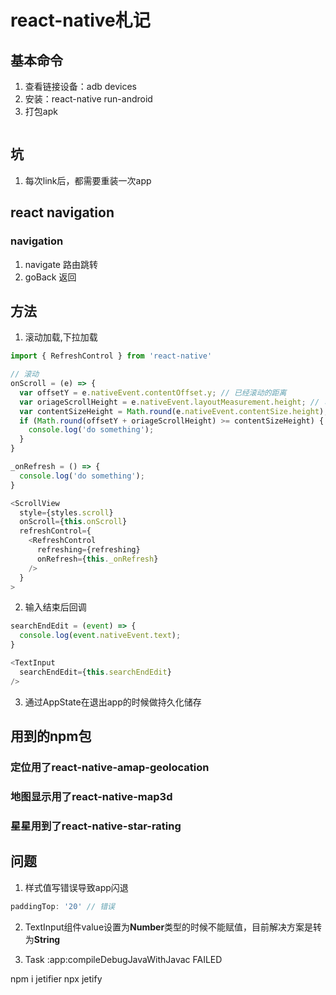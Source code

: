 # react-native札记
## 基本命令
1. 查看链接设备：adb devices
2. 安装：react-native run-android
3. 打包apk
```javascript

```
## 坑
1. 每次link后，都需要重装一次app
## react navigation
### navigation
1. navigate 路由跳转
2. goBack 返回
## 方法
1. 滚动加载,下拉加载
```javascript
import { RefreshControl } from 'react-native'

// 滚动
onScroll = (e) => {
  var offsetY = e.nativeEvent.contentOffset.y; // 已经滚动的距离
  var oriageScrollHeight = e.nativeEvent.layoutMeasurement.height; // 可滚动的可见区域高度
  var contentSizeHeight = Math.round(e.nativeEvent.contentSize.height); // 可滚动的总高度
  if (Math.round(offsetY + oriageScrollHeight) >= contentSizeHeight) {
    console.log('do something');
  }
}

_onRefresh = () => {
  console.log('do something');
}

<ScrollView
  style={styles.scroll}
  onScroll={this.onScroll}
  refreshControl={
    <RefreshControl
      refreshing={refreshing}
      onRefresh={this._onRefresh}
    />
  }
>
```

2. 输入结束后回调
```javascript
searchEndEdit = (event) => {
  console.log(event.nativeEvent.text);
}

<TextInput 
  searchEndEdit={this.searchEndEdit}
/>
```

3. 通过AppState在退出app的时候做持久化储存

## 用到的npm包
### 定位用了react-native-amap-geolocation
### 地图显示用了react-native-map3d
### 星星用到了react-native-star-rating
## 问题
1. 样式值写错误导致app闪退
```javascript
paddingTop: '20' // 错误
```

2. TextInput组件value设置为**Number**类型的时候不能赋值，目前解决方案是转为**String**

3. Task :app:compileDebugJavaWithJavac FAILED

npm i jetifier
npx jetify